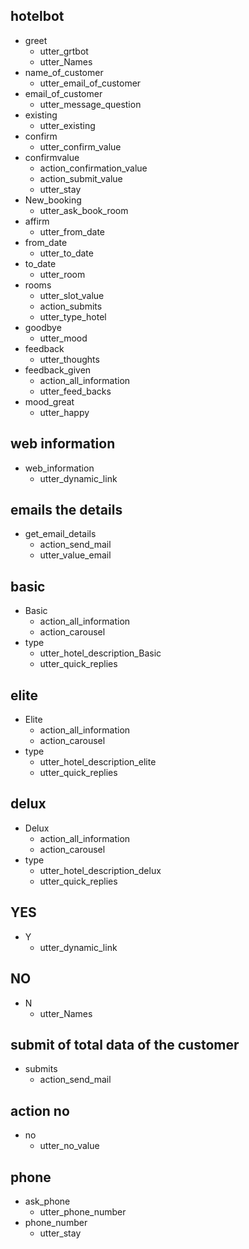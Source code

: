 ## hotelbot
* greet
  - utter_grtbot
  - utter_Names
* name_of_customer
  - utter_email_of_customer
* email_of_customer
  - utter_message_question
* existing
  - utter_existing
* confirm
  - utter_confirm_value
* confirmvalue
  - action_confirmation_value
  - action_submit_value
  - utter_stay
* New_booking
  - utter_ask_book_room
* affirm
  - utter_from_date
* from_date
  - utter_to_date
* to_date
  - utter_room
* rooms
  - utter_slot_value
  - action_submits
  - utter_type_hotel
* goodbye
  - utter_mood
* feedback
  - utter_thoughts
* feedback_given
  - action_all_information
  - utter_feed_backs
* mood_great
  - utter_happy

## web information
* web_information
  - utter_dynamic_link

## emails the details
* get_email_details
  - action_send_mail
  - utter_value_email

## basic
* Basic
  - action_all_information
  - action_carousel
* type
  - utter_hotel_description_Basic
  - utter_quick_replies

## elite
* Elite
  - action_all_information
  - action_carousel
* type
  - utter_hotel_description_elite
  - utter_quick_replies

## delux
* Delux
  - action_all_information
  - action_carousel
* type
  - utter_hotel_description_delux
  - utter_quick_replies

## YES
* Y
  - utter_dynamic_link

## NO
* N
  - utter_Names

## submit of total data of the customer
* submits
  - action_send_mail

## action no
* no
  - utter_no_value

## phone
* ask_phone
  - utter_phone_number
* phone_number
  - utter_stay
